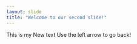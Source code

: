 ```yaml
---
layout: slide
title: "Welcome to our second slide!"
---
```

This is my New text
Use the left arrow to go back!

